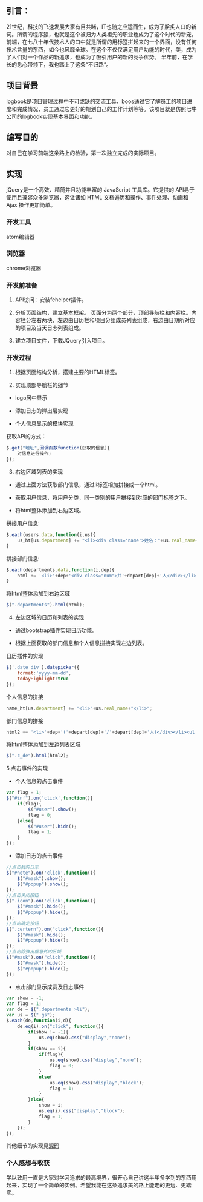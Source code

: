 ## 引言：

21世纪，科技的飞速发展大家有目共睹，IT也随之应运而生，成为了脍炙人口的新词。所谓的程序猿，也就是这个被归为人类祖先的职业也成为了这个时代的新宠。
前端，在七八十年代技术人的口中就是所谓的用标签拼起来的一个界面，没有任何技术含量的东西，如今也风靡全球。在这个不仅仅满足用户功能的时代，美，成为了人们对一个作品的新追求，也成为了吸引用户的新的竞争优势。
半年前，在学长的悉心带领下，我也踏上了这条“不归路”。

## 项目背景

logbook是项目管理过程中不可或缺的交流工具，boos通过它了解员工的项目进度和完成情况，员工通过它更好的规划自己的工作计划等等。该项目就是仿照七牛公司的logbook实现基本界面和功能。

## 编写目的

对自己在学习前端这条路上的检验，第一次独立完成的实际项目。

## 实现

jQuery是一个高效、精简并且功能丰富的 JavaScript 工具库。它提供的 API易于使用且兼容众多浏览器，这让诸如 HTML 文档遍历和操作、事件处理、动画和 Ajax 操作更加简单。

### 开发工具

atom编辑器

### 浏览器

chrome浏览器

### 开发前准备

1. API访问：安装fehelper插件。

2. 分析页面结构，建立基本框架。
    页面分为两个部分，顶部导航栏和内容栏。内容栏分左右两块，左边由日历栏和项目分组成员列表组成，右边由日期所对应的项目及当天日志列表组成。

3. 建立项目文件，下载JQuery引入项目。

### 开发过程

1. 根据页面结构分析，搭建主要的HTML标签。

2. 实现顶部导航栏的细节

- logo居中显示

- 添加日志的弹出层实现

- 个人信息显示的模块实现

获取API的方式：

```js
$.get("地址",回调函数function(获取的信息){
    对信息进行操作;
});
```

3. 右边区域列表的实现

- 通过上面方法获取部门信息，通过li标签相加拼接成一个html。

- 获取用户信息，将用户分类，同一类别的用户拼接到对应的部门标签之下。

- 将html整体添加到右边区域。

拼接用户信息:

```js
$.each(users.data,function(i,us){
    us_ht[us.department] += "<li><div class='name'>姓名："+us.real_name+"</div><div class='mood'>心情：</div><div class='note'>日志:</div></li>";
}
```

拼接部门信息:

```js
$.each(departments.data,function(i,dep){
    html += '<li>'+dep+'<div class="num">共'+depart[dep]+'人</div></li><ul class="gs">'+us_ht[dep]+'</ul>';
}
```

将html整体添加到右边区域

```js
$(".departments").html(html);
```

4. 左边区域的日历和列表的实现

- 通过bootstrap插件实现日历功能。

- 根据上面获取的部门信息和个人信息拼接实现左边列表。

日历插件的实现

```js
$('.date div').datepicker({
    format:'yyyy-mm-dd',
    todayHighlight:true
});
```

个人信息的拼接

```js
name_ht[us.department] += "<li>"+us.real_name+"</li>";
```

部门信息的拼接

```js
html2 += '<li>'+dep+'('+depart[dep]+'/'+depart[dep]+'人)</div></li><ul class="gd">'+name_ht[dep]+'</ul>';
```

将html整体添加到左边列表区域

```js
$(".c_de").html(html2);
```

5.点击事件的实现

- 个人信息的点击事件

```js
var flag = 1;
$("#inf").on('click',function(){
    if(flag){
        $("#user").show();
        flag = 0;
    }else{
        $("#user").hide();
        flag = 1;
    }
});
```

- 添加日志的点击事件

```js
//点击我的日志
$("#note").on('click',function(){
    $("#mask").show();
    $("#popup").show();
});
//点击关闭按钮
$(".icon").on('click',function(){
    $("#mask").hide();
    $("#popup").hide();
});
//点击确定按钮
$(".certern").on("click",function(){
    $("#mask").hide();
    $("#popup").hide();
});
//点击除弹出框意外的区域
$("#mask").on("click",function(){
    $("#mask").hide();
    $("#popup").hide();
});
```

- 点击部门显示成员及日志事件

```js
var show = -1;
var flag = 1;
var de = $(".departments >li");
var us = $(".gs");
$.each(de,function(i,d){
    de.eq(i).on("click", function(){
        if(show != -1){
            us.eq(show).css("display","none");
        }
        if(show == i){
            if(flag){
                us.eq(show).css("display","none");
                flag = 0;
            }
            else{
                us.eq(show).css("display","block");
                flag = 1;
            }
        }else{
            show = i;
            us.eq(i).css("display","block");
            flag = 1;
        }
    });
});
```

<i class="icon-cloud"></i> 其他细节的实现见[源码](https://github.com/caohuilin/Logbook_JQuery)

### 个人感想与收获

学以致用一直是大家对学习追求的最高境界，很开心自己讲这半年多学到的东西用起来，实现了一个简单的实例。希望我能在这条追求美的路上能走的更远、更踏实。
